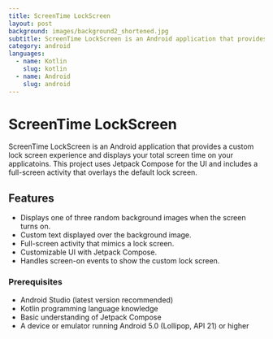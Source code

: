```yaml
---
title: ScreenTime LockScreen
layout: post
background: images/background2_shortened.jpg
subtitle: ScreenTime LockScreen is an Android application that provides a custom lock screen experience and displays your total screen time on your applicatoins.
category: android
languages: 
  - name: Kotlin
    slug: kotlin
  - name: Android
    slug: android
---
```


# ScreenTime LockScreen
ScreenTime LockScreen is an Android application that provides a custom lock screen experience and displays your total screen time on your applicatoins. This project uses Jetpack Compose for the UI and includes a full-screen activity that overlays the default lock screen.

## Features
- Displays one of three random background images when the screen turns on.
- Custom text displayed over the background image.
- Full-screen activity that mimics a lock screen.
- Customizable UI with Jetpack Compose.
- Handles screen-on events to show the custom lock screen.

### Prerequisites
- Android Studio (latest version recommended)
- Kotlin programming language knowledge
- Basic understanding of Jetpack Compose
- A device or emulator running Android 5.0 (Lollipop, API 21) or higher
